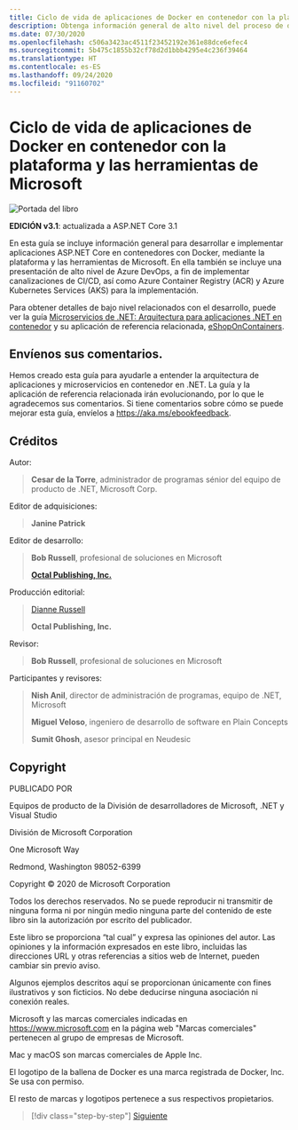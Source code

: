 ```yaml
---
title: Ciclo de vida de aplicaciones de Docker en contenedor con la plataforma y las herramientas de Microsoft
description: Obtenga información general de alto nivel del proceso de desarrollo e implementación para desarrollar e implementar aplicaciones en contenedores con la plataforma y las herramientas de Microsoft y Docker.
ms.date: 07/30/2020
ms.openlocfilehash: c506a3423ac4511f23452192e361e88dce6efec4
ms.sourcegitcommit: 5b475c1855b32cf78d2d1bbb4295e4c236f39464
ms.translationtype: HT
ms.contentlocale: es-ES
ms.lasthandoff: 09/24/2020
ms.locfileid: "91160702"
---
```

# <a name="containerized-docker-application-lifecycle-with-microsoft-platform-and-tools"></a>Ciclo de vida de aplicaciones de Docker en contenedor con la plataforma y las herramientas de Microsoft

![Portada del libro](./media/devops-book-cover-large-we.png)

**EDICIÓN v3.1**: actualizada a ASP.NET Core 3.1

En esta guía se incluye información general para desarrollar e implementar aplicaciones ASP.NET Core en contenedores con Docker, mediante la plataforma y las herramientas de Microsoft. En ella también se incluye una presentación de alto nivel de Azure DevOps, a fin de implementar canalizaciones de CI/CD, así como Azure Container Registry (ACR) y Azure Kubernetes Services (AKS) para la implementación.

Para obtener detalles de bajo nivel relacionados con el desarrollo, puede ver la guía [Microservicios de .NET: Arquitectura para aplicaciones .NET en contenedor](../microservices/index.md) y su aplicación de referencia relacionada, [eShopOnContainers](https://github.com/dotnet-architecture/eShopOnContainers).

## <a name="send-us-your-feedback"></a>Envíenos sus comentarios.

Hemos creado esta guía para ayudarle a entender la arquitectura de aplicaciones y microservicios en contenedor en .NET. La guía y la aplicación de referencia relacionada irán evolucionando, por lo que le agradecemos sus comentarios. Si tiene comentarios sobre cómo se puede mejorar esta guía, envíelos a <https://aka.ms/ebookfeedback>.

## <a name="credits"></a>Créditos

Autor:

> **Cesar de la Torre**, administrador de programas sénior del equipo de producto de .NET, Microsoft Corp.

Editor de adquisiciones:

> **Janine Patrick**

Editor de desarrollo:

> **Bob Russell**, profesional de soluciones en Microsoft
>
> [**Octal Publishing, Inc.** ](http://www.octalpub.com/)

Producción editorial:

> [Dianne Russell](http://www.octalpub.com/)
>
> **Octal Publishing, Inc.**

Revisor:

> **Bob Russell**, profesional de soluciones en Microsoft

Participantes y revisores:

> **Nish Anil**, director de administración de programas, equipo de .NET, Microsoft
>
> **Miguel Veloso**, ingeniero de desarrollo de software en Plain Concepts
>
> **Sumit Ghosh**, asesor principal en Neudesic

## <a name="copyright"></a>Copyright

PUBLICADO POR

Equipos de producto de la División de desarrolladores de Microsoft, .NET y Visual Studio

División de Microsoft Corporation

One Microsoft Way

Redmond, Washington 98052-6399

Copyright &copy; 2020 de Microsoft Corporation

Todos los derechos reservados. No se puede reproducir ni transmitir de ninguna forma ni por ningún medio ninguna parte del contenido de este libro sin la autorización por escrito del publicador.

Este libro se proporciona “tal cual” y expresa las opiniones del autor. Las opiniones y la información expresados en este libro, incluidas las direcciones URL y otras referencias a sitios web de Internet, pueden cambiar sin previo aviso.

Algunos ejemplos descritos aquí se proporcionan únicamente con fines ilustrativos y son ficticios. No debe deducirse ninguna asociación ni conexión reales.

Microsoft y las marcas comerciales indicadas en <https://www.microsoft.com> en la página web "Marcas comerciales" pertenecen al grupo de empresas de Microsoft.

Mac y macOS son marcas comerciales de Apple Inc.

El logotipo de la ballena de Docker es una marca registrada de Docker, Inc. Se usa con permiso.

El resto de marcas y logotipos pertenece a sus respectivos propietarios.

>[!div class="step-by-step"]
>[Siguiente](introduction-to-containers-and-docker.md)

